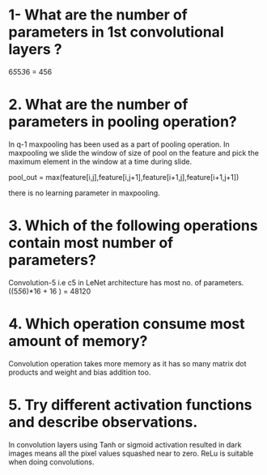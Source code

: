 
# 1- What are the number of parameters in 1st convolutional layers ?


6*5*5*3*6 = 456

# 2. What are the number of parameters in pooling operation?

In q-1 maxpooling has been used as a part of pooling operation. In maxpooling we slide the window of size of pool on the feature and pick the maximum element in the window at a time during slide. 

pool_out = max(feature[i,j],feature[i,j+1],feature[i+1,j],feature[i+1,j+1])

there is no learning parameter in maxpooling. 

# 3. Which of the following operations contain most number of parameters?

Convolution-5 i.e c5 in LeNet architecture has most no. of parameters. 
((5*5*6)*16 + 16 ) = 48120

# 4. Which operation consume most amount of memory?

Convolution operation takes more memory as it has so many matrix dot products and weight and bias addition too. 

# 5. Try different activation functions and describe observations.

In convolution layers using Tanh or sigmoid activation resulted in dark images means all the pixel values squashed near to zero. ReLu is suitable when doing convolutions. 
